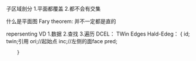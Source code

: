 子区域剖分
1.平面都覆盖
2.都不会有交集


什么是平面图
Fary theorem:
并不一定都是直的

repersenting VD
1.数据
2.查找
3.遍历
DCEL：
TWin Edges
Hald-Edeg：
        {
        id;
        twin;引用
        ori;//起始点
        inc;//左侧的面face
        pred;
        
        }